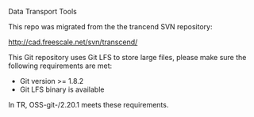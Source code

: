 Data Transport Tools

This repo was migrated from the the trancend SVN repository:

http://cad.freescale.net/svn/transcend/

This Git repository uses Git LFS to store large files, 
please make sure the following requirements are met:
- Git version >= 1.8.2
- Git LFS binary is available

In TR, OSS-git-/2.20.1 meets these requirements.